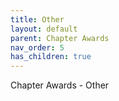```yaml
---
title: Other
layout: default
parent: Chapter Awards
nav_order: 5
has_children: true
---
```

Chapter Awards - Other